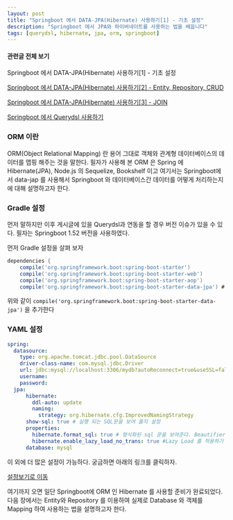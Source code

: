 ```yaml
---
layout: post
title: "Springboot 에서 DATA-JPA(Hibernate) 사용하기[1] - 기초 설정"
description: "Springboot 에서 JPA와 하이버네이트를 사용하는 법을 배웁니다"
tags: [querydsl, hibernate, jpa, orm, springboot]
---
```


#### 관련글 전체 보기
Springboot 에서 DATA-JPA(Hibernate) 사용하기[1] - 기초 설정

[Springboot 에서 DATA-JPA(Hibernate) 사용하기[2] - Entity, Repository, CRUD](https://doohwan-yoo.github.io/data-jpa-2/)

[Springboot 에서 DATA-JPA(Hibernate) 사용하기[3] - JOIN](https://doohwan-yoo.github.io/data-jpa-3/)

[Springboot 에서 Querydsl 사용하기](https://doohwan-yoo.github.io/querydsl/)

### ORM 이란
ORM(Object Relational Mapping) 란 용어 그대로 객체와 관계형 데이터베이스의 데이터를 맵핑 해주는 것을 말한다. 필자가 사용해 본 ORM 은 Spring 에 Hibernate(JPA), Node.js 의 Sequelize, Bookshelf 이고 여기서는 Springboot에서 data-jap 를 사용해서 Springboot 와 데이터베이스간 데이터를 어떻게 처리하는지에 대해 설명하고자 한다.


### Gradle 설정
먼저 말하지만 이후 게시글에 있을 Querydsl과 연동을 할 경우 버전 이슈가 있을 수 있다.
필자는 Springboot 1.52 버전을 사용하였다.

먼저 Gradle 설정을 살펴 보자
```gradle
dependencies {
  	compile('org.springframework.boot:spring-boot-starter')
  	compile('org.springframework.boot:spring-boot-starter-web')
  	compile('org.springframework.boot:spring-boot-starter-aop')
  	compile('org.springframework.boot:spring-boot-starter-data-jpa') # 해당 라이브러리를 사용
```

위와 같이 `compile('org.springframework.boot:spring-boot-starter-data-jpa')` 을 추가한다

### YAML 설정
```yaml
spring:
  datasource:
    type: org.apache.tomcat.jdbc.pool.DataSource
    driver-class-name: com.mysql.jdbc.Driver
    url: jdbc:mysql://localhost:3306/mydb?autoReconnect=true&useSSL=false
    username:
    password:
  jpa:
      hibernate:
        ddl-auto: update  
        naming:
          strategy: org.hibernate.cfg.ImprovedNamingStrategy
      show-sql: true # 실행 되는 SQL문을 보여 줄지 설정
      properties:  
        hibernate.format_sql: true # 형식화된 sql 문을 보여준다. Beautifier 기능이라고 생각하면 된다
        hibernate.enable_lazy_load_no_trans: true #Lazy Load 를 적용하기 위한 설정
      database: mysql
```
이 외에 더 많은 설정이 가능하다. 궁금하면 아래의 링크를 클릭하자.

[설정보기로 이동](https://docs.jboss.org/hibernate/orm/3.3/reference/en-US/html/session-configuration.html#configuration-optional)

여기까지 오면 일단 Springboot에 ORM 인 Hibernate 를 사용할 준비가 완료되었다.
다음 장에서는 Entity와 Repository 를 이용하여 실제로 Database 와 객체를 Mapping 하여 사용하는 법을 설명하고자 한다.
